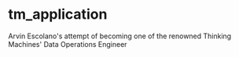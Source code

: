 # tm_application
Arvin Escolano's attempt of becoming one of the renowned Thinking Machines' Data Operations Engineer

